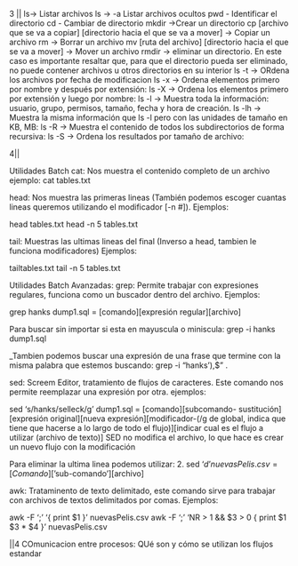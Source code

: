 3 ||
ls-> Listar archivos
ls -> -a Listar archivos ocultos
pwd -<print working directory> Identificar el directorio
cd -<change directory> Cambiar de directorio
mkdir ->Crear un directorio
cp [archivo que se va a copiar] [directorio hacia el que se va a mover] -> Copiar un archivo
rm -> Borrar un archivo
mv [ruta del archivo] [directorio hacia el que se va a mover] -> Mover un archivo
rmdir -> eliminar un directorio. En este caso es importante resaltar que, para que el directorio pueda ser eliminado, no puede contener archivos u otros directorios en su interior
ls -t -> ORdena los archivos por fecha de modificacion
ls -x -> Ordena elementos primero por nombre y después por extensión:
ls -X -> Ordena los elementos primero por extensión y luego por nombre:
ls -l -> Muestra toda la información: usuario, grupo, permisos, tamaño, fecha y hora de creación.
ls -lh -> Muestra la misma información que ls -l pero con las unidades de tamaño en KB, MB:
ls -R -> Muestra el contenido de todos los subdirectorios de forma recursiva:
ls -S -> Ordena los resultados por tamaño de archivo:

4||

Utilidades Batch
cat: Nos muestra el contenido completo de un archivo
ejemplo: cat tables.txt

head: Nos muestra las primeras lineas (También podemos escoger cuantas lineas queremos utilizando el modificador [-n #]).
Ejemplos:

head tables.txt
head -n 5 tables.txt

tail: Muestras las ultimas lineas del final (Inverso a head, tambien le funciona modificadores)
Ejemplos:

tailtables.txt
tail -n 5 tables.txt

Utilidades Batch Avanzadas:
grep: Permite trabajar con expresiones regulares, funciona como un buscador dentro del archivo.
Ejemplos:

grep hanks dump1.sql = [comando][expresión regular][archivo]

Para buscar sin importar si esta en mayuscula o miniscula:
grep -i hanks dump1.sql

\_Tambien podemos buscar una expresión de una frase que termine con la misma palabra que estemos buscando:
grep -i “hanks’),$” .

sed: Screem Editor, tratamiento de flujos de caracteres. Este comando nos permite reemplazar una expresión por otra.
ejemplos:

sed ‘s/hanks/selleck/g’ dump1.sql = [comando][subcomando- sustitución][expresión original][nueva expresión][modificador-(/g de global, indica que tiene que hacerse a lo largo de todo el flujo)][indicar cual es el flujo a utilizar (archivo de texto)]
SED no modifica el archivo, lo que hace es crear un nuevo flujo con la modificación

Para eliminar la ultima linea podemos utilizar: 2. sed ‘$d’ nuevasPelis.csv = [Comando][’$sub-comando’][archivo]

awk: Trataminento de texto delimitado, este comando sirve para trabajar con archivos de textos delimitados por comas.
Ejemplos:

awk -F ‘;’ ‘{ print $1 }’ nuevasPelis.csv
awk -F ‘;’ ‘NR > 1 && $3 > 0 { print $1 $3 \* $4 }’ nuevasPelis.csv

||4 COmunicacion entre procesos: QUé son y cómo se utilizan los flujos estandar
